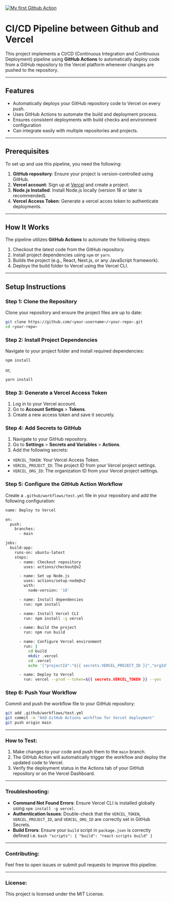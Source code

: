 
[![My first Github Action](https://github.com/divyashaktipal/snowpack/actions/workflows/test.yml/badge.svg)](https://github.com/divyashaktipal/snowpack/actions/workflows/test.yml)

# CI/CD Pipeline between Github and Vercel

This project implements a CI/CD (Continuous Integration and Continuous Deployment) pipeline using **GitHub Actions** to automatically deploy code from a GitHub repository to the Vercel platform whenever changes are pushed to the repository.

---

## Features

- Automatically deploys your GitHub repository code to Vercel on every push.
- Uses GitHub Actions to automate the build and deployment process.
- Ensures consistent deployments with build checks and environment configuration
- Can integrate easily with multiple repositories and projects.

---

## Prerequisites

To set up and use this pipeline, you need the following:
1. **GitHub repository**: Ensure your project is version-controlled using GitHub.
2. **Vercel account**: Sign up at [Vercel](https://vercel.com/) and create a project.
3. **Node.js Installed**: Install Node.js locally (version 18 or later is recommended).
4. **Vercel Access Token**: Generate a vercel acces token to authenticate deployments.

---

## How It Works

The pipeline utilizes **GitHub Actions** to automate the following steps:
1. Checkout the latest code from the GitHub repository.
2. Install project dependencies using `npm` or `yarn`.
3. Builds the project (e.g., React, Next.js, or any JavaScript framework).
4. Deploys the build folder to Vercel using the Vercel CLI.

---

## Setup Instructions

### Step 1: Clone the Repository
Clone your repository and ensure the project files are up to date:
```bash
git clone https://github.com/<your-username>/<your-repo>.git
cd <your-repo>
```

### Step 2: Install Project Dependencies
Navigate to your project folder and install required dependencies:
```bash
npm install
```
or,
```bash
yarn install
```

### Step 3: Generate a Vercel Access Token
1. Log in to your Vercel account.
2. Go to **Account Settings** > **Tokens**.
3. Create a new access token and save it securely.

### Step 4: Add Secrets to GitHub
1. Navigate to your GitHub repository.
2. Go to **Settings** > **Secrets and Variables** > **Actions**.
3. Add the following secrets:
- `VERCEL_TOKEN`: Your Vercel Access Token.
- `VERCEL_PROJECT_ID`: The project ID from your Vercel project settings.
- `VERCEL_ORG_ID`: The organization ID from your Vercel project settings.

### Step 5: Configure the GitHub Action Workflow
Create a `.github/workflows/test.yml` file in your repository and add the following configuration:
```bash
name: Deploy to Vercel

on:
  push:
    branches:
      - main

jobs:
  build-app:
    runs-on: ubuntu-latest
    steps:
      - name: Checkout repository
        uses: actions/checkout@v2

      - name: Set up Node.js
        uses: actions/setup-node@v2
        with:
          node-version: '18'

      - name: Install dependencies
        run: npm install

      - name: Install Vercel CLI
        run: npm install -g vercel

      - name: Build the project
        run: npm run build

      - name: Configure Vercel environment
        run: |
          cd build
          mkdir .vercel
          cd .vercel
          echo '{"projectId":"${{ secrets.VERCEL_PROJECT_ID }}","orgId":"${{ secrets.VERCEL_ORG_ID }}"}' > project.json

      - name: Deploy to Vercel
        run: vercel --prod --token=${{ secrets.VERCEL_TOKEN }} --yes
```

### Step 6: Push Your Workflow
Commit and push the workflow file to your GitHub repository:
```bash
git add .github/workflows/test.yml
git commit -m "Add GitHub Actions workflow for Vercel deployment"
git push origin main
```

---
### How to Test:
1. Make changes to your code and push them to the `main` branch.
2. The GitHub Action will automatically trigger the workflow and deploy the updated code to Vercel.
3. Verify the deployment status in the Actions tab of your GitHub repository or on the Vercel Dashboard.

---

### Troubleshooting:
- **Command Not Found Errors**: Ensure Vercel CLI is installed globally using `npm install -g vercel`.
- **Authentication Issues**: Double-check that the `VERCEL_TOKEN`, `VERCEL_PROJECT_ID`, and `VERCEL_ORG_ID` are correctly set in GitHub Secrets.
- **Build Errors**: Ensure your `build` script in `package.json` is correctly defined i.e. `bash "scripts": {
  "build": "react-scripts build"
}`

---

### Contributing:
Feel free to open issues or submit pull requests to improve this pipeline.

---

### License:
This project is licensed under the MIT License.
